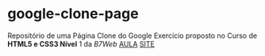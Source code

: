 # google-clone-page
 Repositório de uma Página Clone do Google
 Exercício proposto no Curso de **HTML5 e CSS3 Nível** 1 da _B7Web_
 [AULA](https://alunos.b7web.com.br/curso/html5-e-css3-nivel-1/exercicio-um-clone-do-google)
 [SITE](http://googleclonepagediego.atwebpages.com/)
